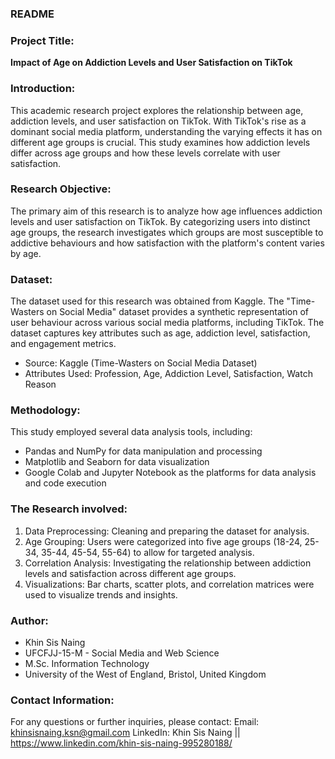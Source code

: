 ### README

### Project Title:
**Impact of Age on Addiction Levels and User Satisfaction on TikTok**

### Introduction:
This academic research project explores the relationship between age, addiction levels, and user satisfaction on TikTok. With TikTok's rise as a dominant social media platform, understanding the varying effects it has on different age groups is crucial. This study examines how addiction levels differ across age groups and how these levels correlate with user satisfaction.

### Research Objective:
The primary aim of this research is to analyze how age influences addiction levels and user satisfaction on TikTok. By categorizing users into distinct age groups, the research investigates which groups are most susceptible to addictive behaviours and how satisfaction with the platform's content varies by age.

### Dataset:
The dataset used for this research was obtained from Kaggle. The "Time-Wasters on Social Media" dataset provides a synthetic representation of user behaviour across various social media platforms, including TikTok. The dataset captures key attributes such as age, addiction level, satisfaction, and engagement metrics.

- Source: Kaggle (Time-Wasters on Social Media Dataset)
- Attributes Used: Profession, Age, Addiction Level, Satisfaction, Watch Reason

### Methodology:
This study employed several data analysis tools, including:
- Pandas and NumPy for data manipulation and processing
- Matplotlib and Seaborn for data visualization
- Google Colab and Jupyter Notebook as the platforms for data analysis and code execution

### The Research involved:
1. Data Preprocessing: Cleaning and preparing the dataset for analysis.
2. Age Grouping: Users were categorized into five age groups (18-24, 25-34, 35-44, 45-54, 55-64) to allow for targeted analysis.
3. Correlation Analysis: Investigating the relationship between addiction levels and satisfaction across different age groups.
4. Visualizations: Bar charts, scatter plots, and correlation matrices were used to visualize trends and insights.


### Author:
- Khin Sis Naing
- UFCFJJ-15-M - Social Media and Web Science 
- M.Sc. Information Technology
- University of the West of England, Bristol, United Kingdom


### Contact Information:
For any questions or further inquiries, please contact:
Email: khinsisnaing.ksn@gmail.com
LinkedIn: Khin Sis Naing || https://www.linkedin.com/khin-sis-naing-995280188/
